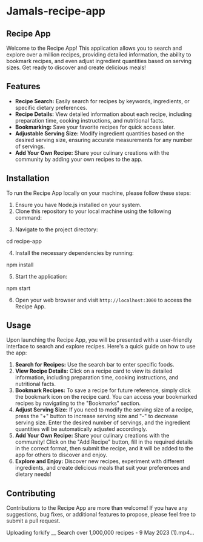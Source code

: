 # Jamals-recipe-app


<h2>Recipe App</h2>

<p>Welcome to the Recipe App! This application allows you to search and explore over a million recipes, providing detailed information, the ability to bookmark recipes, and even adjust ingredient quantities based on serving sizes. Get ready to discover and create delicious meals!</p>

<h2>Features</h2>

<ul>
  <li><strong>Recipe Search:</strong> Easily search for recipes by keywords, ingredients, or specific dietary preferences.</li>
  <li><strong>Recipe Details:</strong> View detailed information about each recipe, including preparation time, cooking instructions, and nutritional facts.</li>
  <li><strong>Bookmarking:</strong> Save your favorite recipes for quick access later.</li>
  <li><strong>Adjustable Serving Size:</strong> Modify ingredient quantities based on the desired serving size, ensuring accurate measurements for any number of servings.</li>
  <li><strong>Add Your Own Recipe:</strong> Share your culinary creations with the community by adding your own recipes to the app.</li>
</ul>

<h2>Installation</h2>

<p>To run the Recipe App locally on your machine, please follow these steps:</p>

<ol>
  <li>Ensure you have Node.js installed on your system.</li>
  <li>Clone this repository to your local machine using the following command:</li>
</ol>

<ol start="3">
  <li>Navigate to the project directory:</li>
</ol>
cd recipe-app
<ol start="4">
  <li>Install the necessary dependencies by running:</li>
</ol>
npm install
<ol start="5">
  <li>Start the application:</li>
</ol>
npm start
<ol start="6">
  <li>Open your web browser and visit <code>http://localhost:3000</code> to access the Recipe App.</li>
</ol>
<h2>Usage</h2>
<p>Upon launching the Recipe App, you will be presented with a user-friendly interface to search and explore recipes. Here's a quick guide on how to use the app:</p>
<ol>
  <li><strong>Search for Recipes:</strong> Use the search bar to enter specific foods.</li>
  <li><strong>View Recipe Details:</strong> Click on a recipe card to view its detailed information, including preparation time, cooking instructions, and nutritional facts.</li>
  <li><strong>Bookmark Recipes:</strong> To save a recipe for future reference, simply click the bookmark icon on the recipe card. You can access your bookmarked recipes by navigating to the "Bookmarks" section.</li>
  <li><strong>Adjust Serving Size:</strong> If you need to modify the serving size of a recipe, press the "+" button to increase serving size and "-" to decrease serving size. Enter the desired number of servings, and the ingredient quantities will be automatically adjusted accordingly.</li>
  <li><strong>Add Your Own Recipe:</strong> Share your culinary creations with the community! Click on the "Add Recipe" button, fill in the required details in the correct format, then submit the recipe, and it will be added to the app for others to discover and enjoy.</li>
  <li><strong>Explore and Enjoy:</strong> Discover new recipes, experiment with different ingredients, and create delicious meals that suit your preferences and dietary needs!</li>
</ol>
<h2>Contributing</h2>
<p>Contributions to the Recipe App are more than welcome! If you have any suggestions, bug fixes, or additional features to propose, please feel free to submit a pull request.</p>


Uploading forkify __ Search over 1,000,000 recipes - 9 May 2023 (1).mp4…

